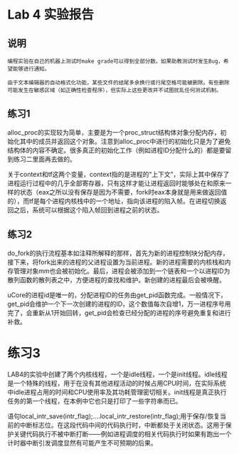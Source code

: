 # Lab 4 实验报告

## 说明
`编程实验在自己的机器上测试时make grade可以得到全部分数。如果助教测试时发生Bug，希望能够进行通知。`

`由于文本编辑器的自动格式化功能，某些文件的结尾多余换行或行尾空格可能被删除。有些删除可能发生在敏感区域（如正确性检查程序），但实际上这些更改并不试图扰乱任何测试机制。`

## 练习1
alloc_proc的实现较为简单，主要是为一个proc_struct结构体对象分配内存，初始化其中的成员并返回这个对象。注意到alloc_proc中进行的初始化只是为了避免结构体的内容不确定。很多真正的初始化工作（例如进程ID分配什么的）都是要留到练习二里面再去做的。

关于context和tf这两个变量，context指的是进程的“上下文”，实际上其中保存了进程运行过程中的几乎全部寄存器，只有这样才能让进程返回时能够处在和原来一样的状态（eax之所以没有保存是因为不需要，fork时eax本身就是用来做返回值的），而tf是每个进程内核栈中的一个地址，指向该进程的陷入帧。在进程切换返回之后，系统可以根据这个陷入帧回到进程之前的状态。

## 练习2

do_fork的执行流程基本如注释所解释的那样，首先为新的进程控制块分配内存，接下来，将fork出来的进程的父进程设置为当前进程。新的进程需要的内核栈和内存管理对象mm也会被初始化。最后，进程会被添加到一个链表和一个以进程ID为散列函数的散列表之中，方便进程的查找和维护。新创建的进程最后会被唤醒。

uCore的进程id是唯一的，分配进程ID的任务由get_pid函数完成。一般情况下，get_pid会维护一个下一次创建的进程的ID，这个数值每次自增1，万一进程序号用完了，会重新从1开始回转，get_pid会检查已经分配的进程的序号避免重复和进行补救。

# 练习3
LAB4的实验中创建了两个内核线程，一个是idle线程，一个是init线程。idle线程是一个特殊的线程，用于在没有其他进程活动的时候占用CPU时间，在实际系统中idle进程占用的时间和CPU使用率及其功耗管理密切相关。init线程是真正执行任务的第一个线程，在本例中它也只是打印了一些字符串而已。

语句local_intr_save(intr_flag);....local_intr_restore(intr_flag);用于保存/恢复当前的中断标志位。在这段代码中间的代码执行时，中断都处于关闭状态。这用于保护关键代码执行不被中断打断——例如进程调度的相关代码执行时如果有跑出一个计时器中断引发调度显然有可能产生不可预期的后果。
